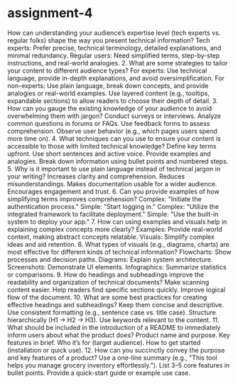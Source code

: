 # assignment-4
How can understanding your audience’s expertise level (tech experts vs. regular folks) shape the way you present technical information?
Tech experts: Prefer precise, technical terminology, detailed explanations, and minimal redundancy.
Regular users: Need simplified terms, step-by-step instructions, and real-world analogies.
2. What are some strategies to tailor your content to different audience types?
For experts: Use technical language, provide in-depth explanations, and avoid oversimplification.
For non-experts: Use plain language, break down concepts, and provide analogies or real-world examples.
Use layered content (e.g., tooltips, expandable sections) to allow readers to choose their depth of detail.
3. How can you gauge the existing knowledge of your audience to avoid overwhelming them with jargon?
Conduct surveys or interviews.
Analyze common questions in forums or FAQs.
Use feedback forms to assess comprehension.
Observe user behavior (e.g., which pages users spend more time on).
4. What techniques can you use to ensure your content is accessible to those with limited technical knowledge?
Define key terms upfront.
Use short sentences and active voice.
Provide examples and analogies.
Break down information using bullet points and numbered steps.
5. Why is it important to use plain language instead of technical jargon in your writing?
Increases clarity and comprehension.
Reduces misunderstandings.
Makes documentation usable for a wider audience.
Encourages engagement and trust.
6. Can you provide examples of how simplifying terms improves comprehension?
Complex: "Initiate the authentication process."
Simple: "Start logging in."
Complex: "Utilize the integrated framework to facilitate deployment."
Simple: "Use the built-in system to deploy your app."
7. How can using examples and visuals help in explaining complex concepts more clearly?
Examples: Provide real-world context, making abstract concepts relatable.
Visuals: Simplify complex ideas and aid retention.
8. What types of visuals (e.g., diagrams, charts) are most effective for different kinds of technical information?
Flowcharts: Show processes and decision paths.
Diagrams: Explain system architecture.
Screenshots: Demonstrate UI elements.
Infographics: Summarize statistics or comparisons.
9. How do headings and subheadings improve the readability and organization of technical documents?
Make scanning content easier.
Help readers find specific sections quickly.
Improve logical flow of the document.
10. What are some best practices for creating effective headings and subheadings?
Keep them concise and descriptive.
Use consistent formatting (e.g., sentence case vs. title case).
Structure hierarchically (H1 → H2 → H3).
Use keywords relevant to the content.
11. What should be included in the introduction of a README to immediately inform users about what the product does?
Product name and purpose.
Key features in brief.
Who it’s for (target audience).
How to get started (installation or quick use).
12. How can you succinctly convey the purpose and key features of a product?
Use a one-line summary (e.g., "This tool helps you manage grocery inventory effortlessly.").
List 3–5 core features in bullet points.
Provide a quick-start guide or example use case.
